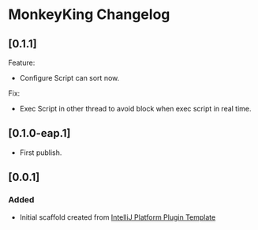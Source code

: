 <!-- Keep a Changelog guide -> https://keepachangelog.com -->

# MonkeyKing Changelog

## [0.1.1]

Feature:
- Configure Script can sort now.
  
Fix:
- Exec Script in other thread to avoid block when exec script in real time.

## [0.1.0-eap.1]
- First publish.

## [0.0.1]
### Added
- Initial scaffold created from [IntelliJ Platform Plugin Template](https://github.com/JetBrains/intellij-platform-plugin-template)
